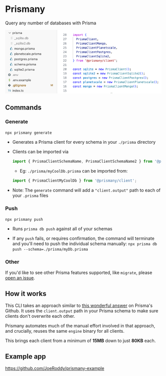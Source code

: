 # Prismany

Query any number of databases with Prisma

![example.png](./example.png)

## Commands

### **Generate**

`npx prismany generate`

- Generates a Prisma client for every schema in your `./prisma` directory

- Clients can be imported via

  ```ts
  import { PrismaClientSchemaName, PrismaClientSchemaName2 } from '@prismany/client';
  ```

  - Eg: `./prisma/myCoolDb.prisma` can be imported from:

  ```ts
  import { PrismaClientMyCoolDb } from '@prismany/client';
  ```

- Note: The `generate` command will add a `"client.output"` path to each of your `.prisma` files

### **Push**

`npx prismany push`

- Runs `prisma db push` against all of your schemas

- If any `push` fails, or requires confirmation, the command will terminate and you'll need to push the individual schema manually: `npx prisma db push --schema=./prisma/myDb.prisma`

### **Other**

If you'd like to see other Prisma features supported, like `migrate`, please [open an issue](https://github.com/JoeRoddy/prismany/issues).

## How it works

This CLI takes an approach similar to [this wonderful answer](https://github.com/prisma/prisma/issues/2443#issuecomment-630679118) on Prisma's Github. It uses the `client.output` path in your Prisma schema to make sure clients don't overwrite each other.

Prismany automates much of the manual effort involved in that approach, and crucially, reuses the same `engine` binary for all clients.

This brings each client from a minimum of **15MB** down to just **80KB** each.

## Example app

https://github.com/JoeRoddy/prismany-example
